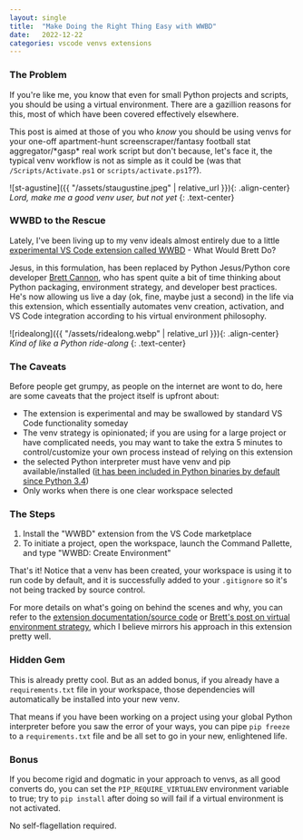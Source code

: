```yaml
---
layout: single
title:  "Make Doing the Right Thing Easy with WWBD"
date:   2022-12-22
categories: vscode venvs extensions
---
```


### The Problem

If you're like me, you know that even for small Python projects and scripts, you should be using a virtual environment. There are a gazillion reasons for this, most of which have been covered effectively elsewhere. 

<!-- excerpt-end -->

This post is aimed at those of you who *know* you should be using venvs for your one-off apartment-hunt screenscraper/fantasy football stat aggregator/\*gasp\* real work script but don't because, let's face it, the typical venv workflow is not as simple as it could be (was that `/Scripts/Activate.ps1` or `scripts/activate.ps1`??).

![st-agustine]({{ "/assets/staugustine.jpeg" | relative_url }}){: .align-center}
*Lord, make me a good venv user, but not yet*
{: .text-center}


### WWBD to the Rescue

Lately, I've been living up to my venv ideals almost entirely due to a little [experimental VS Code extension called WWBD](https://visualstudiomagazine.com/articles/2022/06/10/wwbd.aspx) - What Would Brett Do? 

Jesus, in this formulation, has been replaced by Python Jesus/Python core developer [Brett Cannon](https://fosstodon.org/@brettcannon
), who has spent quite a bit of time thinking about Python packaging, environment strategy, and developer best practices. He's now allowing us live a day (ok, fine, maybe just a second) in the life via this extension, which essentially automates venv creation, activation, and VS Code integration according to his virtual environment philosophy.

![ridealong]({{ "/assets/ridealong.webp" | relative_url }}){: .align-center}
*Kind of like a Python ride-along*
{: .text-center}

### The Caveats

Before people get grumpy, as people on the internet are wont to do, here are some caveats that the project itself is upfront about:

- The extension is experimental and may be swallowed by standard VS Code functionality someday
- The venv strategy is opinionated; if you are using for a large project or have complicated needs, you may want to take the extra 5 minutes to control/customize your own process instead of relying on this extension
- the selected Python interpreter must have venv and pip available/installed ([it has been included in Python binaries by default since Python 3.4](https://peps.python.org/pep-0453/))
- Only works when there is one clear workspace selected

### The Steps

1. Install the "WWBD" extension from the VS Code marketplace
1. To initiate a project, open the workspace, launch the Command Pallette, and type "WWBD: Create Environment"

That's it! Notice that a venv has been created, your workspace is using it to run code by default, and it is successfully added to your `.gitignore` so it's not being tracked by source control.

For more details on what's going on behind the scenes and why, you can refer to the [extension documentation/source code](https://github.com/brettcannon/WWBD) or [Brett's post on virtual environment strategy](https://python1233.rssing.com/chan-44877200/article12053.html), which I believe mirrors his approach in this extension pretty well.

### Hidden Gem

This is already pretty cool. But as an added bonus, if you already have a `requirements.txt` file in your workspace, those dependencies will automatically be installed into your new venv. 

That means if you have been working on a project using your global Python interpreter before you saw the error of your ways, you can pipe `pip freeze` to a `requirements.txt` file and be all set to go in your new, enlightened life.

### Bonus

If you become rigid and dogmatic in your approach to venvs, as all good converts do, you can set the `PIP_REQUIRE_VIRTUALENV` environment variable to true; try to `pip install` after doing so will fail if a virtual environment is not activated.

No self-flagellation required.
